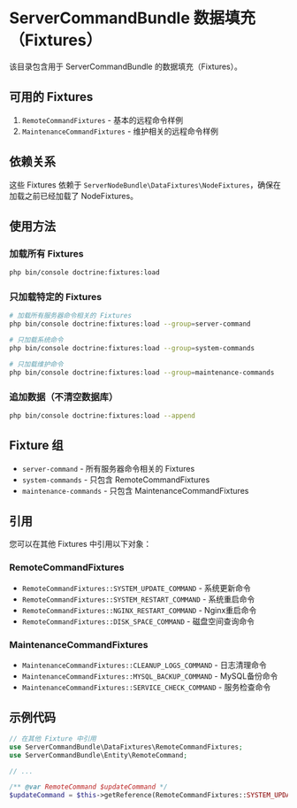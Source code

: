 # ServerCommandBundle 数据填充（Fixtures）

该目录包含用于 ServerCommandBundle 的数据填充（Fixtures）。

## 可用的 Fixtures

1. `RemoteCommandFixtures` - 基本的远程命令样例
2. `MaintenanceCommandFixtures` - 维护相关的远程命令样例

## 依赖关系

这些 Fixtures 依赖于 `ServerNodeBundle\DataFixtures\NodeFixtures`，确保在加载之前已经加载了 NodeFixtures。

## 使用方法

### 加载所有 Fixtures

```bash
php bin/console doctrine:fixtures:load
```

### 只加载特定的 Fixtures

```bash
# 加载所有服务器命令相关的 Fixtures
php bin/console doctrine:fixtures:load --group=server-command

# 只加载系统命令
php bin/console doctrine:fixtures:load --group=system-commands

# 只加载维护命令
php bin/console doctrine:fixtures:load --group=maintenance-commands
```

### 追加数据（不清空数据库）

```bash
php bin/console doctrine:fixtures:load --append
```

## Fixture 组

- `server-command` - 所有服务器命令相关的 Fixtures
- `system-commands` - 只包含 RemoteCommandFixtures
- `maintenance-commands` - 只包含 MaintenanceCommandFixtures

## 引用

您可以在其他 Fixtures 中引用以下对象：

### RemoteCommandFixtures

- `RemoteCommandFixtures::SYSTEM_UPDATE_COMMAND` - 系统更新命令
- `RemoteCommandFixtures::SYSTEM_RESTART_COMMAND` - 系统重启命令
- `RemoteCommandFixtures::NGINX_RESTART_COMMAND` - Nginx重启命令
- `RemoteCommandFixtures::DISK_SPACE_COMMAND` - 磁盘空间查询命令

### MaintenanceCommandFixtures

- `MaintenanceCommandFixtures::CLEANUP_LOGS_COMMAND` - 日志清理命令
- `MaintenanceCommandFixtures::MYSQL_BACKUP_COMMAND` - MySQL备份命令
- `MaintenanceCommandFixtures::SERVICE_CHECK_COMMAND` - 服务检查命令

## 示例代码

```php
// 在其他 Fixture 中引用
use ServerCommandBundle\DataFixtures\RemoteCommandFixtures;
use ServerCommandBundle\Entity\RemoteCommand;

// ...

/** @var RemoteCommand $updateCommand */
$updateCommand = $this->getReference(RemoteCommandFixtures::SYSTEM_UPDATE_COMMAND, RemoteCommand::class);
```
